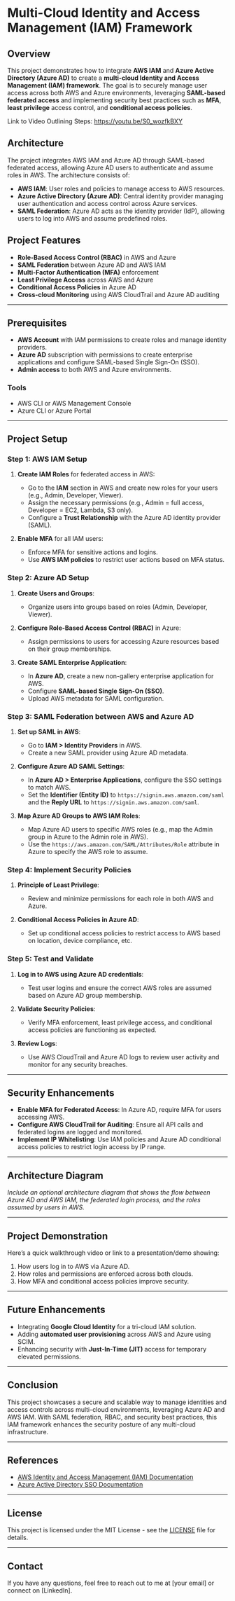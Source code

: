 # Multi-Cloud Identity and Access Management (IAM) Framework

## Overview

This project demonstrates how to integrate **AWS IAM** and **Azure Active Directory (Azure AD)** to create a **multi-cloud Identity and Access Management (IAM) framework**. The goal is to securely manage user access across both AWS and Azure environments, leveraging **SAML-based federated access** and implementing security best practices such as **MFA**, **least privilege** access control, and **conditional access policies**.

Link to Video Outlining Steps:
https://youtu.be/S0_wozfkBXY


## Architecture

The project integrates AWS IAM and Azure AD through SAML-based federated access, allowing Azure AD users to authenticate and assume roles in AWS. The architecture consists of:
- **AWS IAM**: User roles and policies to manage access to AWS resources.
- **Azure Active Directory (Azure AD)**: Central identity provider managing user authentication and access control across Azure services.
- **SAML Federation**: Azure AD acts as the identity provider (IdP), allowing users to log into AWS and assume predefined roles.

## Project Features

- **Role-Based Access Control (RBAC)** in AWS and Azure
- **SAML Federation** between Azure AD and AWS IAM
- **Multi-Factor Authentication (MFA)** enforcement
- **Least Privilege Access** across AWS and Azure
- **Conditional Access Policies** in Azure AD
- **Cross-cloud Monitoring** using AWS CloudTrail and Azure AD auditing

---

## Prerequisites

- **AWS Account** with IAM permissions to create roles and manage identity providers.
- **Azure AD** subscription with permissions to create enterprise applications and configure SAML-based Single Sign-On (SSO).
- **Admin access** to both AWS and Azure environments.
  
### Tools
- AWS CLI or AWS Management Console
- Azure CLI or Azure Portal

---

## Project Setup

### Step 1: AWS IAM Setup

1. **Create IAM Roles** for federated access in AWS:
    - Go to the **IAM** section in AWS and create new roles for your users (e.g., Admin, Developer, Viewer).
    - Assign the necessary permissions (e.g., Admin = full access, Developer = EC2, Lambda, S3 only).
    - Configure a **Trust Relationship** with the Azure AD identity provider (SAML).

2. **Enable MFA** for all IAM users:
    - Enforce MFA for sensitive actions and logins.
    - Use **AWS IAM policies** to restrict user actions based on MFA status.

### Step 2: Azure AD Setup

1. **Create Users and Groups**:
    - Organize users into groups based on roles (Admin, Developer, Viewer).
  
2. **Configure Role-Based Access Control (RBAC)** in Azure:
    - Assign permissions to users for accessing Azure resources based on their group memberships.

3. **Create SAML Enterprise Application**:
    - In **Azure AD**, create a new non-gallery enterprise application for AWS.
    - Configure **SAML-based Single Sign-On (SSO)**.
    - Upload AWS metadata for SAML configuration.

### Step 3: SAML Federation between AWS and Azure AD

1. **Set up SAML in AWS**:
    - Go to **IAM > Identity Providers** in AWS.
    - Create a new SAML provider using Azure AD metadata.
  
2. **Configure Azure AD SAML Settings**:
    - In **Azure AD > Enterprise Applications**, configure the SSO settings to match AWS.
    - Set the **Identifier (Entity ID)** to `https://signin.aws.amazon.com/saml` and the **Reply URL** to `https://signin.aws.amazon.com/saml`.

3. **Map Azure AD Groups to AWS IAM Roles**:
    - Map Azure AD users to specific AWS roles (e.g., map the Admin group in Azure to the Admin role in AWS).
    - Use the `https://aws.amazon.com/SAML/Attributes/Role` attribute in Azure to specify the AWS role to assume.

### Step 4: Implement Security Policies

1. **Principle of Least Privilege**:
    - Review and minimize permissions for each role in both AWS and Azure.

2. **Conditional Access Policies in Azure AD**:
    - Set up conditional access policies to restrict access to AWS based on location, device compliance, etc.

### Step 5: Test and Validate

1. **Log in to AWS using Azure AD credentials**:
    - Test user logins and ensure the correct AWS roles are assumed based on Azure AD group membership.

2. **Validate Security Policies**:
    - Verify MFA enforcement, least privilege access, and conditional access policies are functioning as expected.
  
3. **Review Logs**:
    - Use AWS CloudTrail and Azure AD logs to review user activity and monitor for any security breaches.

---

## Security Enhancements

- **Enable MFA for Federated Access**: In Azure AD, require MFA for users accessing AWS.
- **Configure AWS CloudTrail for Auditing**: Ensure all API calls and federated logins are logged and monitored.
- **Implement IP Whitelisting**: Use IAM policies and Azure AD conditional access policies to restrict login access by IP range.

---

## Architecture Diagram

*Include an optional architecture diagram that shows the flow between Azure AD and AWS IAM, the federated login process, and the roles assumed by users in AWS.*

---

## Project Demonstration

Here’s a quick walkthrough video or link to a presentation/demo showing:
1. How users log in to AWS via Azure AD.
2. How roles and permissions are enforced across both clouds.
3. How MFA and conditional access policies improve security.

---

## Future Enhancements

- Integrating **Google Cloud Identity** for a tri-cloud IAM solution.
- Adding **automated user provisioning** across AWS and Azure using SCIM.
- Enhancing security with **Just-In-Time (JIT)** access for temporary elevated permissions.

---

## Conclusion

This project showcases a secure and scalable way to manage identities and access controls across multi-cloud environments, leveraging Azure AD and AWS IAM. With SAML federation, RBAC, and security best practices, this IAM framework enhances the security posture of any multi-cloud infrastructure.

---

## References

- [AWS Identity and Access Management (IAM) Documentation](https://docs.aws.amazon.com/IAM/latest/UserGuide/)
- [Azure Active Directory SSO Documentation](https://learn.microsoft.com/en-us/azure/active-directory/manage-apps/sso-application-gallery)

---

## License

This project is licensed under the MIT License - see the [LICENSE](LICENSE) file for details.

---

## Contact

If you have any questions, feel free to reach out to me at [your email] or connect on [LinkedIn].
